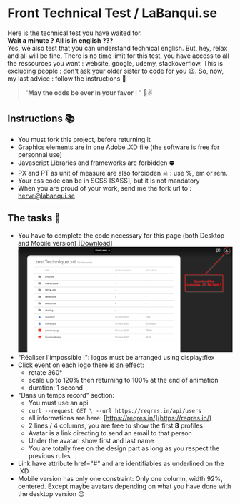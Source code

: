 # Front Technical Test / LaBanqui.se

Here is the technical test you have waited for. <br>
**Wait a minute ? All is in english ???**<br>
Yes, we also test that you can understand technical english. But, hey, relax and all will be fine.
There is no time limit for this test, you have access to all the ressources you want : website, google, udemy, stackoverflow. This is excluding people : don't ask your older sister to code for you 😉.
So, now, my last advice : follow the instructions 🥧

> "**May the odds be ever in your favor** ! " 🏹✌

## Instructions 📚

- You must fork this project, before returning it
- Graphics elements are in one Adobe .XD file (the software is free for personnal use)
- Javascript Libraries and frameworks are forbidden ⛔
- PX and PT as unit of measure are also forbidden ☠ : use %, em or rem.
- Your css code can be in SCSS [SASS], but it is not mandatory
- When you are proud of your work, send me the fork url to : [herve@labanqui.se](mailto:herve@labanqui.se)

## The tasks 🚀

- You have to complete the code necessary for this page (both Desktop and Mobile version) [[Download](https://drive.google.com/file/d/1W_d79qTObRWc_YP0rbyre2lQkm8Aq0Ej/view?usp=sharing)]
![How to download the .XD file](https://github.com/Labanquise/front-technical-test/blob/08b5fe2d4004f8ebd020b9ccca0aa73c0e0feb6f/gdrive-technicaltest-download.png)
- "Réaliser l'impossible !": logos must be arranged using display:flex
- Click event on each logo there is an effect:
	- rotate 360°
	- scale up to 120% then returning to 100% at the end of animation
	- duration: 1 second
- "Dans un temps record" section:
	- You must use an api
	- `curl --request GET \ --url https://reqres.in/api/users`
	- all informations are here: [https://reqres.in/](https://reqres.in/)
	- 2 lines / 4 columns, you are free to show the first **8** profiles
	- Avatar is a link directing to send an email to that person
	- Under the avatar: show first and last name
	- You are totally free on the design part as long as you respect the previous rules
- Link have attribute href="#" and are identifiables as underlined on the .XD
- Mobile version has only one constraint: Only one column, width 92%, centered. Except maybe avatars depending on what you have done with the desktop version 😉
